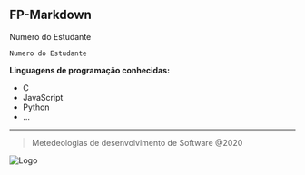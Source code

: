 **FP-Markdown**
---
Numero do Estudante

`Numero do Estudante`

**Linguagens de programação conhecidas:**

- C
- JavaScript
- Python
- ...
---
> Metedeologias de desenvolvimento de Software @2020

![Logo][1]

[1]:
https://www.ipleiria.pt/wp-content/themes/ipleiria/img/logo_ipl_header.png
